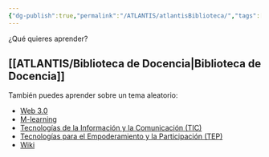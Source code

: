 ```yaml
---
{"dg-publish":true,"permalink":"/ATLANTIS/atlantisBiblioteca/","tags":["gardenEntry"]}
---
```


¿Qué quieres aprender?

## [[ATLANTIS/Biblioteca de Docencia\|Biblioteca de Docencia]]

También puedes aprender sobre un tema aleatorio:
<div><ul class="dataview list-view-ul"><li><span><a data-tooltip-position="top" aria-label="CUADERNO/CONOCIMIENTO COMPARTIDO/Web 3.0.md" data-href="CUADERNO/CONOCIMIENTO COMPARTIDO/Web 3.0.md" href="CUADERNO/CONOCIMIENTO COMPARTIDO/Web 3.0.md" class="internal-link" target="_blank" rel="noopener">Web 3.0</a></span></li><li><span><a data-tooltip-position="top" aria-label="CUADERNO/CONOCIMIENTO COMPARTIDO/M-learning.md" data-href="CUADERNO/CONOCIMIENTO COMPARTIDO/M-learning.md" href="CUADERNO/CONOCIMIENTO COMPARTIDO/M-learning.md" class="internal-link" target="_blank" rel="noopener">M-learning</a></span></li><li><span><a data-tooltip-position="top" aria-label="CUADERNO/CONOCIMIENTO COMPARTIDO/Tecnologías de la Información y la Comunicación (TIC).md" data-href="CUADERNO/CONOCIMIENTO COMPARTIDO/Tecnologías de la Información y la Comunicación (TIC).md" href="CUADERNO/CONOCIMIENTO COMPARTIDO/Tecnologías de la Información y la Comunicación (TIC).md" class="internal-link" target="_blank" rel="noopener">Tecnologías de la Información y la Comunicación (TIC)</a></span></li><li><span><a data-tooltip-position="top" aria-label="CUADERNO/CONOCIMIENTO COMPARTIDO/Tecnologías para el Empoderamiento y la Participación (TEP).md" data-href="CUADERNO/CONOCIMIENTO COMPARTIDO/Tecnologías para el Empoderamiento y la Participación (TEP).md" href="CUADERNO/CONOCIMIENTO COMPARTIDO/Tecnologías para el Empoderamiento y la Participación (TEP).md" class="internal-link" target="_blank" rel="noopener">Tecnologías para el Empoderamiento y la Participación (TEP)</a></span></li><li><span><a data-tooltip-position="top" aria-label="CUADERNO/CONOCIMIENTO COMPARTIDO/Wiki.md" data-href="CUADERNO/CONOCIMIENTO COMPARTIDO/Wiki.md" href="CUADERNO/CONOCIMIENTO COMPARTIDO/Wiki.md" class="internal-link" target="_blank" rel="noopener">Wiki</a></span></li></ul></div>

